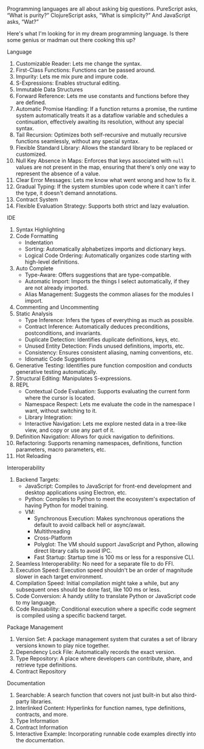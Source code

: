 Programming languages are all about asking big questions. PureScript asks, “What is purity?” ClojureScript asks, “What is simplicity?” And JavaScript asks, “Wat?”

Here's what I'm looking for in my dream programming language. Is there some genius or madman out there cooking this up?

Language

1. Customizable Reader: Lets me change the syntax.
1. First-Class Functions: Functions can be passed around.
1. Impurity: Lets me mix pure and impure code.
1. S-Expressions: Enables structural editing.
1. Immutable Data Structures
1. Forward Reference: Lets me use constants and functions before they are defined.
1. Automatic Promise Handling: If a function returns a promise, the runtime system automatically treats it as a dataflow variable and schedules a continuation, effectively awaiting its resolution, without any special syntax.
1. Tail Recursion: Optimizes both self-recursive and mutually recursive functions seamlessly, without any special syntax.
1. Flexible Standard Library: Allows the standard library to be replaced or customized.
1. Null Key Absence in Maps: Enforces that keys associated with `null` values are not present in the map, ensuring that there's only one way to represent the absence of a value.
1. Clear Error Messages: Lets me know what went wrong and how to fix it.
1. Gradual Typing: If the system stumbles upon code where it can't infer the type, it doesn't demand annotations.
1. Contract System
1. Flexible Evaluation Strategy: Supports both strict and lazy evaluation.

IDE

1. Syntax Highlighting
1. Code Formatting
    - Indentation
    - Sorting: Automatically alphabetizes imports and dictionary keys.
    - Logical Code Ordering: Automatically organizes code starting with high-level definitions.
1. Auto Complete
    - Type-Aware: Offers suggestions that are type-compatible.
    - Automatic Import: Imports the things I select automatically, if they are not already imported.
    - Alias Management: Suggests the common aliases for the modules I import.
1. Commenting and Uncommenting
1. Static Analysis
    - Type Inference: Infers the types of everything as much as possible.
    - Contract Inference: Automatically deduces preconditions, postconditions, and invariants.
    - Duplicate Detection: Identifies duplicate definitions, keys, etc.
    - Unused Entity Detection: Finds unused definitions, imports, etc.
    - Consistency: Ensures consistent aliasing, naming conventions, etc.
    - Idiomatic Code Suggestions
1. Generative Testing: Identifies pure function composition and conducts generative testing automatically.
1. Structural Editing: Manipulates S-expressions.
1. REPL
    - Contextual Code Evaluation: Supports evaluating the current form where the cursor is located.
    - Namespace Respect: Lets me evaluate the code in the namespace I want, without switching to it.
    - Library Integration:
    - Interactive Navigation: Lets me explore nested data in a tree-like view, and copy or use any part of it.
1. Definition Navigation: Allows for quick navigation to definitions.
1. Refactoring: Supports renaming namespaces, definitions, function parameters, macro parameters, etc.
1. Hot Reloading

Interoperability

1. Backend Targets:
    - JavaScript: Compiles to JavaScript for front-end development and desktop applications using Electron, etc.
    - Python: Compiles to Python to meet the ecosystem's expectation of having Python for model training.
    - VM:
        - Synchronous Execution: Makes synchronous operations the default to avoid callback hell or async/await.
        - Multithreading
        - Cross-Platform
        - Polyglot: The VM should support JavaScript and Python, allowing direct library calls to avoid IPC.
        - Fast Startup: Startup time is 100 ms or less for a responsive CLI.
1. Seamless Interoperability: No need for a separate file to do FFI.
1. Execution Speed: Execution speed shouldn't be an order of magnitude slower in each target environment.
1. Compilation Speed: Initial compilation might take a while, but any subsequent ones should be done fast, like 100 ms or less.
1. Code Conversion: A handy utility to translate Python or JavaScript code to my language.
1. Code Reusability: Conditional execution where a specific code segment is compiled using a specific backend target.

Package Management

1. Version Set: A package management system that curates a set of library versions known to play nice together.
1. Dependency Lock File: Automatically records the exact version.
1. Type Repository: A place where developers can contribute, share, and retrieve type definitions.
1. Contract Repository

Documentation

1. Searchable: A search function that covers not just built-in but also third-party libraries.
1. Interlinked Content: Hyperlinks for function names, type definitions, contracts, and more.
1. Type Information
1. Contract Information
1. Interactive Example: Incorporating runnable code examples directly into the documentation.
